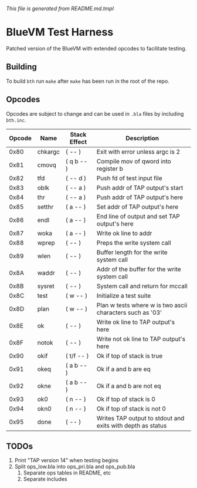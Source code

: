 _This file is generated from README.md.tmpl_

# BlueVM Test Harness

Patched version of the BlueVM with extended opcodes to facilitate testing.

## Building

To build `bth` run `make` after `make` has been run in the root of the repo.

## Opcodes

Opcodes are subject to change and can be used in `.bla` files by including `bth.inc`.

| Opcode | Name | Stack Effect | Description |
|----|----|----|----|
| 0x80 | chkargc | ( -- ) | Exit with error unless argc is 2 |
| 0x81 | cmovq | ( q b -- ) | Compile mov of qword into register b |
| 0x82 | tfd | ( -- d ) | Push fd of test input file |
| 0x83 | oblk | ( -- a ) | Push addr of TAP output's start |
| 0x84 | thr | ( -- a ) | Push addr of TAP output's here |
| 0x85 | setthr | ( a -- ) | Set addr of TAP output's here |
| 0x86 | endl | ( a -- ) | End line of output and set TAP output's here |
| 0x87 | woka | ( a -- ) | Write ok line to addr |
| 0x88 | wprep | ( -- ) | Preps the write system call |
| 0x89 | wlen | ( -- ) | Buffer length for the write system call |
| 0x8A | waddr | ( -- ) | Addr of the buffer for the write system call |
| 0x8B | sysret | ( -- ) | System call and return for mccall |
| 0x8C | test | ( w -- ) | Initialize a test suite |
| 0x8D | plan | ( w -- ) | Plan w tests where w is two ascii characters such as '03' |
| 0x8E | ok | ( -- ) | Write ok line to TAP output's here |
| 0x8F | notok | ( -- ) | Write not ok line to TAP output's here |
| 0x90 | okif | ( t/f -- ) | Ok if top of stack is true |
| 0x91 | okeq | ( a b -- ) | Ok if a and b are eq |
| 0x92 | okne | ( a b -- ) | Ok if a and b are not eq |
| 0x93 | ok0 | ( n -- ) | Ok if top of stack is 0 |
| 0x94 | okn0 | ( n -- ) | Ok if top of stack is not 0 |
| 0x95 | done | ( -- ) | Writes TAP output to stdout and exits with depth as status |

## TODOs

1. Print "TAP version 14" when testing begins
1. Split ops_low.bla into ops_pri.bla and ops_pub.bla
   1. Separate ops tables in README, etc
   1. Separate includes
